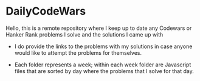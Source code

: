 # DailyCodeWars

Hello, this is a remote repository where I keep up to date any Codewars or Hanker Rank problems I solve and the solutions I came up with

- I do provide the links to the problems with my solutions in case anyone would like to attempt the problems for themselves.   

- Each folder represents a week; within each week folder are Javascript files that are sorted by day where the problems that I solve for that day. 